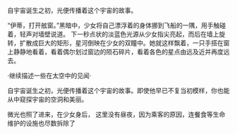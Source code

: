 自宇宙诞生之初，光便传播着这个宇宙的故事。

“伊蒂，打开舷窗。”黑暗中，少女将自己漂浮着的身体挪到飞船的一隅，用手触碰着，轻声对墙壁说道。
下一秒点状的淡蓝色光源从少女指尖亮起，而后在墙上旋转，扩散成巨大的矩形，星河倒映在少女的双瞳中。她就这样飘着，一只手搭在窗上静静地看着，看着偶尔划过窗边的陨石碎片，看着各色的星点由远及近并再度远去。

·继续描述一些在太空中的见闻·

自宇宙诞生之初，光便传播着这个宇宙的故事。即使他早已不复当初模样，你也能从中窥探宇宙的空洞和美丽。


微光也照了进来，在少女身后，
这里没有昼夜，因为乘客的原因，连餐食等生命维护的设施也尽数拆除了
